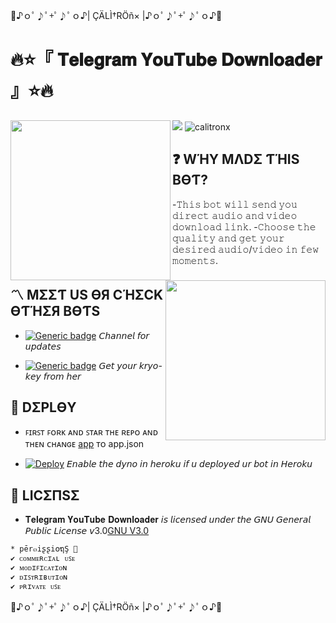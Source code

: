 🍟♪ｏﾟ♪ﾟ+ﾟ♪ﾟｏ♪|  ÇÄLÌ†RÖñ×  |♪ｏﾟ♪ﾟ+ﾟ♪ﾟｏ♪🍟

# 🔥⭐️『 𝐓𝐞𝐥𝐞𝐠𝐫𝐚𝐦 𝐘𝐨𝐮𝐓𝐮𝐛𝐞 𝐃𝐨𝐰𝐧𝐥𝐨𝐚𝐝𝐞𝐫 』⭐️🔥

<img align="centre" src="https://telegra.ph/file/3f50d5aefad4cab71e754.jpg"/>

<img align="left" src="https://telegra.ph/file/64a62cfeb58eb3ebac198.jpg"     width="256"      height="256" />
<img align="right" src="https://telegra.ph/file/98ca97e5eeafe2f7a11eb.jpg"     width="256"      height="256" />
<img align="centre" src="https://img.shields.io/badge/Made%20for-VSCode-1f425f.svg" alt="calitronx"/>


## ❓ WΉY MΛDΣ ƬΉIS BӨƬ?
-𝚃𝚑𝚒𝚜 𝚋𝚘𝚝 𝚠𝚒𝚕𝚕 𝚜𝚎𝚗𝚍 𝚢𝚘𝚞 𝚍𝚒𝚛𝚎𝚌𝚝 𝚊𝚞𝚍𝚒𝚘 𝚊𝚗𝚍 𝚟𝚒𝚍𝚎𝚘 𝚍𝚘𝚠𝚗𝚕𝚘𝚊𝚍 𝚕𝚒𝚗𝚔.
-𝙲𝚑𝚘𝚘𝚜𝚎 𝚝𝚑𝚎 𝚚𝚞𝚊𝚕𝚒𝚝𝚢 𝚊𝚗𝚍 𝚐𝚎𝚝 𝚢𝚘𝚞𝚛 𝚍𝚎𝚜𝚒𝚛𝚎𝚍 𝚊𝚞𝚍𝚒𝚘/𝚟𝚒𝚍𝚎𝚘 𝚒𝚗 𝚏𝚎𝚠 𝚖𝚘𝚖𝚎𝚗𝚝𝚜.

## 〽️ MΣΣƬ US ӨЯ CΉΣCK ӨƬΉΣЯ BӨƬS
- [![Generic badge](https://img.shields.io/badge/𝙲𝙰𝙻𝚃𝙸𝙽𝙵𝙾_𝙱𝙾𝚃-Vïå_ßð†-orange.svg)](https://t.me/caltinfo_bot) 
𝘊𝘩𝘢𝘯𝘯𝘦𝘭 𝘧𝘰𝘳 𝘶𝘱𝘥𝘢𝘵𝘦𝘴

- [![Generic badge](https://img.shields.io/badge/𝙺𝚁𝚈𝙾𝙺𝙴𝚈_𝙱𝙾𝚃-Vïå_ßð†-brown.svg)](https://t.me/kryoli_bot) 
𝘎𝘦𝘵 𝘺𝘰𝘶𝘳 𝘬𝘳𝘺𝘰-𝘬𝘦𝘺 𝘧𝘳𝘰𝘮 𝘩𝘦𝘳

## 💠 DΣPLӨY
- ꜰɪʀꜱᴛ ꜰᴏʀᴋ ᴀɴᴅ ꜱᴛᴀʀ ᴛʜᴇ ʀᴇᴘᴏ ᴀɴᴅ ᴛʜᴇɴ ᴄʜᴀɴɢᴇ [app](app) ᴛᴏ app.json

- [![Deploy](https://www.herokucdn.com/deploy/button.svg)](https://heroku.com/deploy?template=https://github.com/calitronx/Telegram-YouTube-Downloader.git/tree/Vrtx) 𝘌𝘯𝘢𝘣𝘭𝘦 𝘵𝘩𝘦 𝘥𝘺𝘯𝘰 𝘪𝘯 𝘩𝘦𝘳𝘰𝘬𝘶 𝘪𝘧 𝘶 𝘥𝘦𝘱𝘭𝘰𝘺𝘦𝘥 𝘶𝘳 𝘣𝘰𝘵 𝘪𝘯 𝘏𝘦𝘳𝘰𝘬𝘶

## 📜 LICΣПSΣ
- 𝐓𝐞𝐥𝐞𝐠𝐫𝐚𝐦 𝐘𝐨𝐮𝐓𝐮𝐛𝐞 𝐃𝐨𝐰𝐧𝐥𝐨𝐚𝐝𝐞𝐫 𝘪𝘴 𝘭𝘪𝘤𝘦𝘯𝘴𝘦𝘥 𝘶𝘯𝘥𝘦𝘳 𝘵𝘩𝘦 𝘎𝘕𝘜 𝘎𝘦𝘯𝘦𝘳𝘢𝘭 𝘗𝘶𝘣𝘭𝘪𝘤 𝘓𝘪𝘤𝘦𝘯𝘴𝘦 𝘷3.0[GNU V3.0](LICENSE)
```sh
* pēr๓iʂʂi໐ຖŞ 💢
✔ ᴄᴏᴍᴍᴇʀᴄɪᴀʟ ᴜꜱᴇ
✔ ᴍᴏᴅɪꜰɪᴄᴀᴛɪᴏɴ
✔ ᴅɪꜱᴛʀɪʙᴜᴛɪᴏɴ
✔ ᴘʀɪᴠᴀᴛᴇ ᴜꜱᴇ 
```
🍟♪ｏﾟ♪ﾟ+ﾟ♪ﾟｏ♪|  ÇÄLÌ†RÖñ×  |♪ｏﾟ♪ﾟ+ﾟ♪ﾟｏ♪🍟